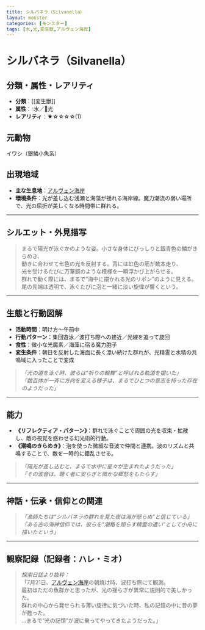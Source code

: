 ```yaml
---
title: シルバネラ（Silvanella）
layout: monster
categories: [モンスター]
tags: [水,光,変生獣,アルヴェン海岸]
---
```



# シルバネラ（Silvanella）

## 分類・属性・レアリティ
* **分類**：[[変生獣]]
* **属性**：💧水／🌟光  
* **レアリティ**：★☆☆☆☆(1)

## 元動物
イワシ（銀鱗小魚系）

## 出現地域
* **主な生息地**：[アルヴェン海岸](../place/arven_cove.md)
* **環境条件**：光が差し込む浅瀬と海藻が揺れる海岸線。魔力潮流の弱い場所で、光の屈折が美しくなる時間帯に群れる。

---

## シルエット・外見描写
> まるで陽光が泳ぐかのような姿。小さな身体にびっしりと銀青色の鱗がきらめき、  
> 動きに合わせて七色の光を反射する。背には虹色の筋が数本走り、  
> 光を受けるたびに万華鏡のような模様を一瞬浮かび上がらせる。  
> 群れで動く際には、まるで“海中に描かれる光のリボン”のように見える。  
> 尾の先端は透明で、泳ぐたびに泡と一緒に淡い旋律が響くという。

---

## 生態と行動図解
* **活動時間**：明け方〜午前中
* **行動パターン**：集団遊泳／波打ち際への接近／光線を追って旋回
* **食性**：微小な光魔素／海藻に宿る魔力胞子
* **変生条件**：朝日を反射した海面に長く漂い続けた群れが、光精霊と水精の共鳴域に入ったことで変成

> *「光の道を泳ぐ時、彼らは“祈りの輪舞”と呼ばれる軌道を描いた」*  
> *「数百体が一斉に方向を変える様子は、まるでひとつの意志を持った存在のようだった」*

---

## 能力

* **《リフレクティア・パターン》**：群れで泳ぐことで周囲の光を収束・拡散し、敵の視覚を惑わせる幻光術的行動。
* **《潮鳴のきらめき》**：泡を使った微細な音波で仲間と連携。波のリズムと共鳴することで、敵を一時的に錯乱させる。

> *「陽光が差し込むと、まるで水中に星々が生まれたようだった」*  
> *「その波音は、聴く者に安らぎと微かな郷愁をもたらす」*

---

## 神話・伝承・信仰との関連
> *「漁師たちは“シルバネラの群れを見た夜は海が怒らぬ”と信じている」*  
> *「ある古の海神信仰では、彼らを“潮路を照らす精霊の遣い”として小舟に描いたという」*

---

## 観察記録（記録者：ハレ・ミオ）

> *探索日誌より抜粋：*  
> 「7月21日、[アルヴェン海岸](../place/arven_cove.md)の朝焼け時、波打ち際にて観測。  
> 最初はただの魚群かと思ったが、光の揺らぎが異常に規則的で美しかった。  
> 群れの中心から発せられる薄い旋律に気づいた時、私の記憶の中に昔の夢が甦った。  
> …まるで“光の記憶”が波に乗ってやってきたようだった。」


